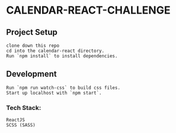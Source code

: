 # CALENDAR-REACT-CHALLENGE

## Project Setup
```
clone down this repo
cd into the calendar-react directory.
Run `npm install` to install dependencies.
```

## Development
```
Run `npm run watch-css` to build css files.
Start up localhost with `npm start`.
```
### Tech Stack:
```
ReactJS
SCSS (SASS)
```

